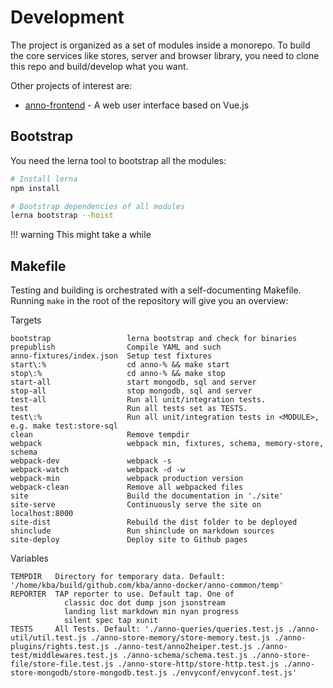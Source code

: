 # Development

The project is organized as a set of modules inside a monorepo. To build the
core services like stores, server and browser library, you need to clone this
repo and build/develop what you want.

Other projects of interest are:

* [anno-frontend](https://github.com/kba/anno-frontend) - A web user interface based on Vue.js

## Bootstrap

You need the lerna tool to bootstrap all the modules:

```sh
# Install lerna
npm install

# Bootstrap dependencies of all modules
lerna bootstrap --hoist
```

!!! warning
    This might take a while

## Makefile

Testing and building is orchestrated with a self-documenting Makefile. Running `make` in the root of the repository will give you an overview:

<!-- BEGIN-EVAL make help -->

  Targets

    bootstrap                 lerna bootstrap and check for binaries
    prepublish                Compile YAML and such
    anno-fixtures/index.json  Setup test fixtures
    start\:%                  cd anno-% && make start
    stop\:%                   cd anno-% && make stop
    start-all                 start mongodb, sql and server
    stop-all                  stop mongodb, sql and server
    test-all                  Run all unit/integration tests.
    test                      Run all tests set as TESTS.
    test\:%                   Run all unit/integration tests in <MODULE>, e.g. make test:store-sql
    clean                     Remove tempdir
    webpack                   webpack min, fixtures, schema, memory-store, schema
    webpack-dev               webpack -s
    webpack-watch             webpack -d -w
    webpack-min               webpack production version
    webpack-clean             Remove all webpacked files
    site                      Build the documentation in './site'
    site-serve                Continuously serve the site on localhost:8000
    site-dist                 Rebuild the dist folder to be deployed
    shinclude                 Run shinclude on markdown sources
    site-deploy               Deploy site to Github pages

  Variables

    TEMPDIR   Directory for temporary data. Default: '/home/kba/build/github.com/kba/anno-docker/anno-common/temp'
    REPORTER  TAP reporter to use. Default tap. One of
                classic doc dot dump json jsonstream
                landing list markdown min nyan progress
                silent spec tap xunit
    TESTS     All Tests. Default: './anno-queries/queries.test.js ./anno-util/util.test.js ./anno-store-memory/store-memory.test.js ./anno-plugins/rights.test.js ./anno-test/anno2heiper.test.js ./anno-test/middlewares.test.js ./anno-schema/schema.test.js ./anno-store-file/store-file.test.js ./anno-store-http/store-http.test.js ./anno-store-mongodb/store-mongodb.test.js ./envyconf/envyconf.test.js'

<!-- END-EVAL -->
